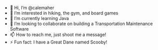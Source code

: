 - 👋 Hi, I’m @calemaher
- 👀 I’m interested in hiking, the gym, and board games
- 🌱 I’m currently learning Java
- 💞️ I’m looking to collaborate on building a Transportation Maintenance Software
- 📫 How to reach me, just shoot me a message!
- ⚡ Fun fact: I have a Great Dane named Scooby!

<!---
calemaher/calemaher is a ✨ special ✨ repository because its `README.md` (this file) appears on your GitHub profile.
You can click the Preview link to take a look at your changes.
--->
